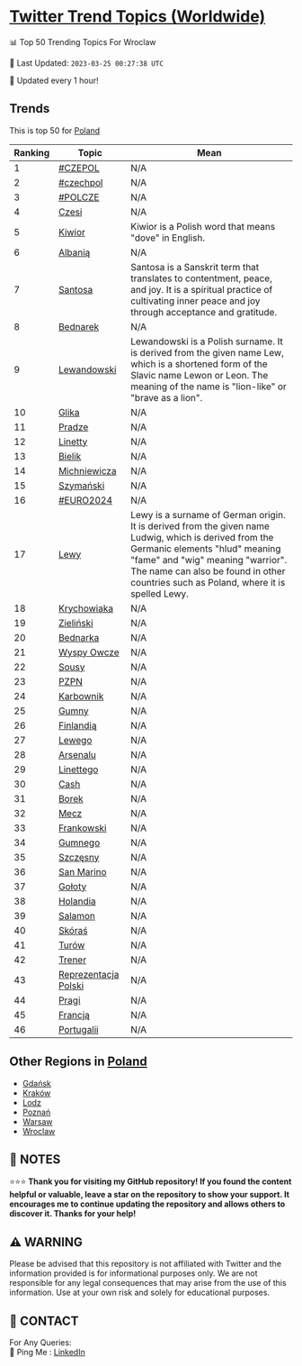 [Twitter Trend Topics (Worldwide)](https://github.com/ErcinDedeoglu/Twitter-Trend-Topics)
==========


📊 Top 50 Trending Topics For Wroclaw

📆 Last Updated: `2023-03-25 00:27:38 UTC`

🔧 Updated every 1 hour!


## Trends

This is top 50 for [Poland](</Poland>)

| Ranking | Topic | Mean |
| ------- | ------------ | ------------ |
| 1 | [#CZEPOL](http://twitter.com/search?q=%23CZEPOL) | N/A |
| 2 | [#czechpol](http://twitter.com/search?q=%23czechpol) | N/A |
| 3 | [#POLCZE](http://twitter.com/search?q=%23POLCZE) | N/A |
| 4 | [Czesi](http://twitter.com/search?q=Czesi) | N/A |
| 5 | [Kiwior](http://twitter.com/search?q=Kiwior) | Kiwior is a Polish word that means "dove" in English. |
| 6 | [Albanią](http://twitter.com/search?q=Albani%c4%85) | N/A |
| 7 | [Santosa](http://twitter.com/search?q=Santosa) | Santosa is a Sanskrit term that translates to contentment, peace, and joy. It is a spiritual practice of cultivating inner peace and joy through acceptance and gratitude. |
| 8 | [Bednarek](http://twitter.com/search?q=Bednarek) | N/A |
| 9 | [Lewandowski](http://twitter.com/search?q=Lewandowski) | Lewandowski is a Polish surname. It is derived from the given name Lew, which is a shortened form of the Slavic name Lewon or Leon. The meaning of the name is "lion-like" or "brave as a lion". |
| 10 | [Glika](http://twitter.com/search?q=Glika) | N/A |
| 11 | [Pradze](http://twitter.com/search?q=Pradze) | N/A |
| 12 | [Linetty](http://twitter.com/search?q=Linetty) | N/A |
| 13 | [Bielik](http://twitter.com/search?q=Bielik) | N/A |
| 14 | [Michniewicza](http://twitter.com/search?q=Michniewicza) | N/A |
| 15 | [Szymański](http://twitter.com/search?q=Szyma%c5%84ski) | N/A |
| 16 | [#EURO2024](http://twitter.com/search?q=%23EURO2024) | N/A |
| 17 | [Lewy](http://twitter.com/search?q=Lewy) | Lewy is a surname of German origin. It is derived from the given name Ludwig, which is derived from the Germanic elements "hlud" meaning "fame" and "wig" meaning "warrior". The name can also be found in other countries such as Poland, where it is spelled Lewy. |
| 18 | [Krychowiaka](http://twitter.com/search?q=Krychowiaka) | N/A |
| 19 | [Zieliński](http://twitter.com/search?q=Zieli%c5%84ski) | N/A |
| 20 | [Bednarka](http://twitter.com/search?q=Bednarka) | N/A |
| 21 | [Wyspy Owcze](http://twitter.com/search?q=Wyspy+Owcze) | N/A |
| 22 | [Sousy](http://twitter.com/search?q=Sousy) | N/A |
| 23 | [PZPN](http://twitter.com/search?q=PZPN) | N/A |
| 24 | [Karbownik](http://twitter.com/search?q=Karbownik) | N/A |
| 25 | [Gumny](http://twitter.com/search?q=Gumny) | N/A |
| 26 | [Finlandią](http://twitter.com/search?q=Finlandi%c4%85) | N/A |
| 27 | [Lewego](http://twitter.com/search?q=Lewego) | N/A |
| 28 | [Arsenalu](http://twitter.com/search?q=Arsenalu) | N/A |
| 29 | [Linettego](http://twitter.com/search?q=Linettego) | N/A |
| 30 | [Cash](http://twitter.com/search?q=Cash) | N/A |
| 31 | [Borek](http://twitter.com/search?q=Borek) | N/A |
| 32 | [Mecz](http://twitter.com/search?q=Mecz) | N/A |
| 33 | [Frankowski](http://twitter.com/search?q=Frankowski) | N/A |
| 34 | [Gumnego](http://twitter.com/search?q=Gumnego) | N/A |
| 35 | [Szczęsny](http://twitter.com/search?q=Szcz%c4%99sny) | N/A |
| 36 | [San Marino](http://twitter.com/search?q=San+Marino) | N/A |
| 37 | [Gołoty](http://twitter.com/search?q=Go%c5%82oty) | N/A |
| 38 | [Holandia](http://twitter.com/search?q=Holandia) | N/A |
| 39 | [Salamon](http://twitter.com/search?q=Salamon) | N/A |
| 40 | [Skóraś](http://twitter.com/search?q=Sk%c3%b3ra%c5%9b) | N/A |
| 41 | [Turów](http://twitter.com/search?q=Tur%c3%b3w) | N/A |
| 42 | [Trener](http://twitter.com/search?q=Trener) | N/A |
| 43 | [Reprezentacja Polski](http://twitter.com/search?q=Reprezentacja+Polski) | N/A |
| 44 | [Pragi](http://twitter.com/search?q=Pragi) | N/A |
| 45 | [Francją](http://twitter.com/search?q=Francj%c4%85) | N/A |
| 46 | [Portugalii](http://twitter.com/search?q=Portugalii) | N/A |



## Other Regions in [Poland](</Poland>)

* [Gdańsk](</Poland/Gdańsk.md>)
* [Kraków](</Poland/Kraków.md>)
* [Lodz](</Poland/Lodz.md>)
* [Poznań](</Poland/Poznań.md>)
* [Warsaw](</Poland/Warsaw.md>)
* [Wroclaw](</Poland/Wroclaw.md>)



## 📝 NOTES

⭐⭐⭐ **Thank you for visiting my GitHub repository! If you found the content helpful or valuable, leave a star on the repository to show your support. It encourages me to continue updating the repository and allows others to discover it. Thanks for your help!**


## ⚠️ WARNING

Please be advised that this repository is not affiliated with Twitter and the information provided is for informational purposes only. We are not responsible for any legal consequences that may arise from the use of this information. Use at your own risk and solely for educational purposes.


## 📨 CONTACT

 For Any Queries:  
            🏓 Ping Me : [LinkedIn](https://www.linkedin.com/in/ercindedeoglu/)
